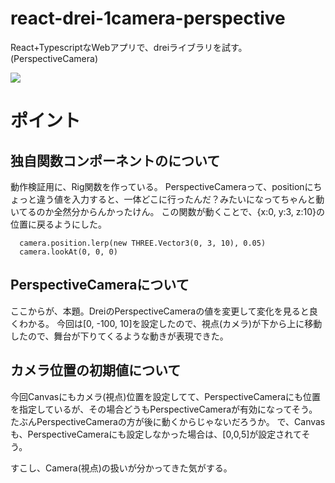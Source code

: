 # react-drei-1camera-perspective
React+TypescriptなWebアプリで、dreiライブラリを試す。(PerspectiveCamera)

![](https://storage.googleapis.com/zenn-user-upload/60027b934ed0-20240103.png)

# ポイント
## 独自関数コンポーネントの<Rig />について
動作検証用に、Rig関数を作っている。
PerspectiveCameraって、positionにちょっと違う値を入力すると、一体どこに行ったんだ？みたいになってちゃんと動いてるのか全然分からんかったけん。
この関数が動くことで、{x:0, y:3, z:10}の位置に戻るようにした。
```ts:App.tsx
  camera.position.lerp(new THREE.Vector3(0, 3, 10), 0.05)
  camera.lookAt(0, 0, 0)
```

## PerspectiveCameraについて
ここからが、本題。DreiのPerspectiveCameraの値を変更して変化を見ると良くわかる。
今回は[0, -100, 10]を設定したので、視点(カメラ)が下から上に移動したので、舞台が下りてくるような動きが表現できた。


## カメラ位置の初期値について
今回Canvasにもカメラ(視点)位置を設定してて、PerspectiveCameraにも位置を指定しているが、その場合どうもPerspectiveCameraが有効になってそう。たぶんPerspectiveCameraの方が後に動くからじゃないだろうか。
で、Canvasも、PerspectiveCameraにも設定しなかった場合は、[0,0,5]が設定されてそう。

すこし、Camera(視点)の扱いが分かってきた気がする。
